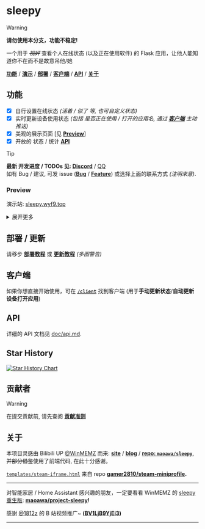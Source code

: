 # sleepy

> [!WARNING]
> **请勿使用本分支，功能不稳定!**

一个用于 ~~*视奸*~~ 查看个人在线状态 (以及正在使用软件) 的 Flask 应用，让他人能知道你不在而不是故意吊他/她

[**功能**](#功能) / [**演示**](#preview) / [**部署**](#部署--更新) / [**客户端**](#客户端) / [**API**](#api) / [**关于**](#关于)

## 功能

- [x] 自行设置在线状态 *(活着 / 似了 等, 也可自定义状态)*
- [x] 实时更新设备使用状态 *(包括 是否正在使用 / 打开的应用名, 通过 **[客户端](./client/README.md)** 主动推送)*
- [x] 美观的展示页面 [见 **[Preview](#preview)**]
- [x] 开放的 状态 / 统计 **[API](./doc/api.md)**

> [!TIP]
> **最新 开发进度 / TODOs 见: [Discord][link-dc]** / [QQ][link-qq]<br/>
> 如有 Bug / 建议, 可发 issue (**[Bug][link-issue-bug]** / **[Feature][link-issue-feature]**) 或选择上面的联系方式 *(注明来意)*.

### Preview

演示站: [sleepy.wyf9.top](https://sleepy.wyf9.top)

<details>

<summary>展开更多</summary>

**开放预览站**: [sleepy-preview.wyf9.top](https://sleepy-preview.wyf9.top)
**HuggingFace** 部署预览: [wyf9-sleepy.hf.space](https://wyf9-sleepy.hf.space)
**Vercel** 部署预览: [sleepy-vercel.wyf9.top](https://sleepy-vercel.wyf9.top)
**开发服务器**: [请在 Discord 服务器获取](link-dc)

</details>

## 部署 / 更新

请移步 **[部署教程](./doc/deploy.md)** 或 **[更新教程](./doc/update.md)** *(多图警告)*

## 客户端

如果你想直接开始使用，可在 **[`/client`](./client/README.md)** 找到客户端 (用于**手动更新状态**/**自动更新设备打开应用**)

## API

详细的 API 文档见 [doc/api.md](./doc/api.md).

<!-- ## 插件系统

(普通用户看这个) **[doc/plugin.md](./doc/plugin.md)**

(插件开发看这个) **[doc/plugin-dev/README.md](./doc/plugin-dev/README.md)** -->

## Star History

[![Star History Chart](https://api.star-history.com/svg?repos=wyf9/sleepy&type=Date)](https://star-history.com/#wyf9/sleepy&Date)

## 贡献者

> [!WARNING]
> 在提交贡献前, 请先查阅 **[贡献准则](./CODE_OF_CONDUCT.md#贡献准则)**

<!-- readme: contributors -start -->
<!-- readme: contributors -end -->

## 关于

本项目灵感由 Bilibili UP [@WinMEMZ](https://space.bilibili.com/417031122) 而来: **[site](https://maao.cc/sleepy/)** / **[blog](https://www.maodream.com/archives/192/)** / **[repo: `maoawa/sleepy`](https://github.com/maoawa/sleepy)**, 并~~部分借鉴~~使用了前端代码, 在此十分感谢。

[`templates/steam-iframe.html`](./templates/steam-iframe.html) 来自 repo **[gamer2810/steam-miniprofile](https://github.com/gamer2810/steam-miniprofile).**

---

对智能家居 / Home Assistant 感兴趣的朋友，一定要看看 WinMEMZ 的 [sleepy 重生版](https://maao.cc/project-sleepy/): **[maoawa/project-sleepy](https://github.com/maoawa/project-sleepy)!**

感谢 [@1812z](https://github.com/1812z) 的 B 站视频推广~ **([BV1LjB9YjEi3](https://www.bilibili.com/video/BV1LjB9YjEi3))**

---

[link-dc]: https://wyf9.top/t/sleepy/dc
[link-qq]: https://wyf9.top/t/sleepy/qq
[link-issue-bug]: https://wyf9.top/t/sleepy/bug
[link-issue-feature]: https://wyf9.top/t/sleepy/feature
